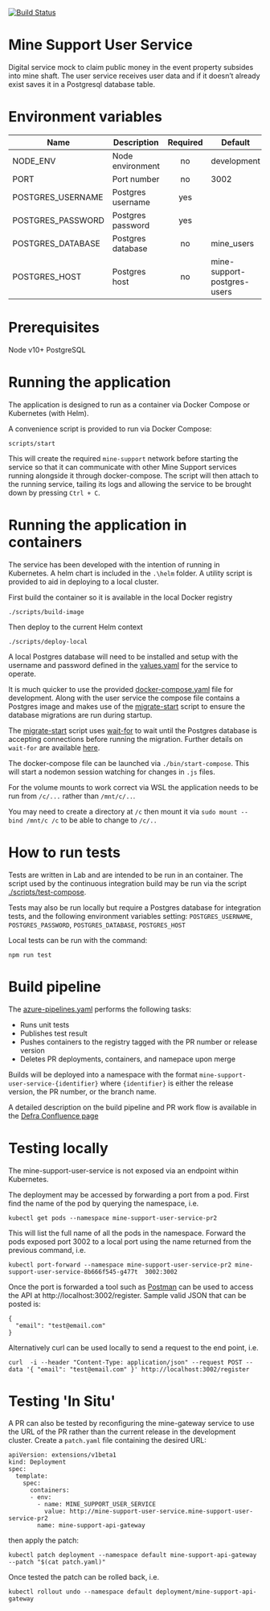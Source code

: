 [![Build Status](https://defradev.visualstudio.com/DEFRA_FutureFarming/_apis/build/status/DEFRA.mine-support-user-service?branchName=master)](https://defradev.visualstudio.com/DEFRA_FutureFarming/_build/latest?definitionId=594&branchName=master)

# Mine Support User Service
Digital service mock to claim public money in the event property subsides into mine shaft.  The user service receives user data and if it doesn’t already exist saves it in a Postgresql database table.

# Environment variables
|Name|Description|Required|Default|Valid|Notes|
|---|---|:---:|---|---|---|
|NODE_ENV|Node environment|no|development|development,test,production||
|PORT|Port number|no|3002|||
|POSTGRES_USERNAME|Postgres username|yes||||
|POSTGRES_PASSWORD|Postgres password|yes||||
|POSTGRES_DATABASE|Postgres database|no|mine_users|||
|POSTGRES_HOST|Postgres host|no|mine-support-postgres-users|||

# Prerequisites
Node v10+
PostgreSQL

# Running the application
The application is designed to run as a container via Docker Compose or Kubernetes (with Helm).

A convenience script is provided to run via Docker Compose:

`scripts/start`

This will create the required `mine-support` network before starting the service so that it can communicate with other Mine Support services running alongside it through docker-compose. The script will then attach to the running service, tailing its logs and allowing the service to be brought down by pressing `Ctrl + C`.
# Running the application in containers
The service has been developed with the intention of running in Kubernetes. A helm chart is included in the `.\helm` folder.
A utility script is provided to aid in deploying to a local cluster.

First build the container so it is available in the local Docker registry

 `./scripts/build-image`
 
 Then deploy to the current Helm context

 `./scripts/deploy-local`

 A local Postgres database will need to be installed and setup with the username and password defined in the [values.yaml](./helm/values.yaml) for the service to operate.

It is much quicker to use the provided [docker-compose.yaml](./docker-compose.yaml) file for development. Along with the user service the compose file contains a Postgres image and makes use of the [migrate-start](./migrate-start) script to ensure the database migrations are run during startup.

The [migrate-start](./migrate-start) script uses [wait-for](./wait-for) to wait until the Postgres database is accepting connections before running the migration. Further details on `wait-for` are available [here](https://github.com/gesellix/wait-for).

The docker-compose file can be launched via `./bin/start-compose`. This will start a nodemon session watching for changes in `.js` files.

For the volume mounts to work correct via WSL the application needs to be run from `/c/...` rather than `/mnt/c/..`.

You may need to create a directory at `/c` then mount it via `sudo mount --bind /mnt/c /c` to be able to change to `/c/..`

# How to run tests
Tests are written in Lab and are intended to be run in an container. 
The script used by the continuous integration build may be run via the script [./scripts/test-compose](./scripts/test-compose).

Tests may also be run locally but require a Postgres database for integration tests, and the following environment variables setting: `POSTGRES_USERNAME`, `POSTGRES_PASSWORD`, `POSTGRES_DATABASE`, `POSTGRES_HOST`

Local tests can be run with the command:

`npm run test`

# Build pipeline

The [azure-pipelines.yaml](azure-pipelines.yaml) performs the following tasks:
- Runs unit tests
- Publishes test result
- Pushes containers to the registry tagged with the PR number or release version
- Deletes PR deployments, containers, and namepace upon merge

Builds will be deployed into a namespace with the format `mine-support-user-service-{identifier}` where `{identifier}` is either the release version, the PR number, or the branch name.

A detailed description on the build pipeline and PR work flow is available in the [Defra Confluence page](https://eaflood.atlassian.net/wiki/spaces/FFCPD/pages/1281359920/Build+Pipeline+and+PR+Workflow)


# Testing locally

The mine-support-user-service is not exposed via an endpoint within Kubernetes.

The deployment may be accessed by forwarding a port from a pod.
First find the name of the pod by querying the namespace, i.e.

`kubectl get pods --namespace mine-support-user-service-pr2`

This will list the full name of all the pods in the namespace. Forward the pods exposed port 3002
to a local port using the name returned from the previous command, i.e.

`kubectl port-forward --namespace mine-support-user-service-pr2 mine-support-user-service-8b666f545-g477t  3002:3002`

Once the port is forwarded a tool such as [Postman](https://www.getpostman.com/) can be used to access the API at http://localhost:3002/register.
Sample valid JSON that can be posted is:
```
{ 
  "email": "test@email.com"
}
```
 Alternatively curl can be used locally to send a request to the end point, i.e.

```
curl  -i --header "Content-Type: application/json" --request POST --data '{ "email": "test@email.com" }' http://localhost:3002/register
```

# Testing 'In Situ'

A PR can also be tested by reconfiguring the mine-gateway service to use the URL of the PR rather than the current release in the development cluster. Create a `patch.yaml` file containing the desired URL:
```
apiVersion: extensions/v1beta1
kind: Deployment
spec:
  template:
    spec:
      containers:
      - env:
        - name: MINE_SUPPORT_USER_SERVICE
          value: http://mine-support-user-service.mine-support-user-service-pr2
        name: mine-support-api-gateway
```
then apply the patch:

`kubectl patch deployment --namespace default mine-support-api-gateway --patch "$(cat patch.yaml)"`

Once tested the patch can be rolled back, i.e.

`kubectl rollout undo --namespace default deployment/mine-support-api-gateway`
